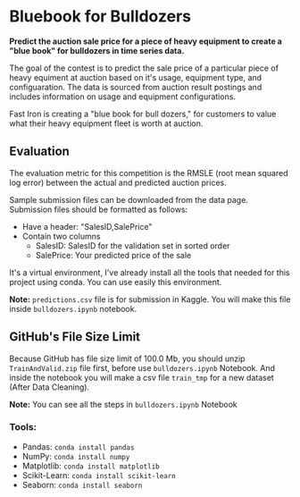 # Bluebook for Bulldozers

**Predict the auction sale price for a piece of heavy equipment to create a "blue book" for bulldozers in time series data.**

The goal of the contest is to predict the sale price of a particular piece of heavy equiment at auction based on it's usage, equipment type, and configuaration.  The data is sourced from auction result postings and includes information on usage and equipment configurations.

Fast Iron is creating a "blue book for bull dozers," for customers to value what their heavy equipment fleet is worth at auction.

## Evaluation

The evaluation metric for this competition is the RMSLE (root mean squared log error) between the actual and predicted auction prices.

Sample submission files can be downloaded from the data page. Submission files should be formatted as follows:

* Have a header: "SalesID,SalePrice"
* Contain two columns
  * SalesID: SalesID for the validation set in sorted order
  * SalePrice: Your predicted price of the sale
  
 It's a virtual environment, I've already install all the tools that needed for this project using conda. You can use easily this environment.
 
 **Note:** `predictions.csv` file is for submission in Kaggle. You will make this file inside `bulldozers.ipynb` notebook.
 
 ## GitHub's File Size Limit
 
 Because GitHub has file size limit of 100.0 Mb, you should unzip `TrainAndValid.zip` file first, before use `bulldozers.ipynb` Notebook.
 And inside the notebook you will make a csv file `train_tmp` for a new dataset (After Data Cleaning).
 
 **Note:** You can see all the steps in `bulldozers.ipynb` Notebook
 
 ### Tools:
 
 * Pandas: `conda install pandas`
 * NumPy: `conda install numpy`
 * Matplotlib: `conda install matplotlib`
 * Scikit-Learn: `conda install scikit-learn`
 * Seaborn: `conda install seaborn`
